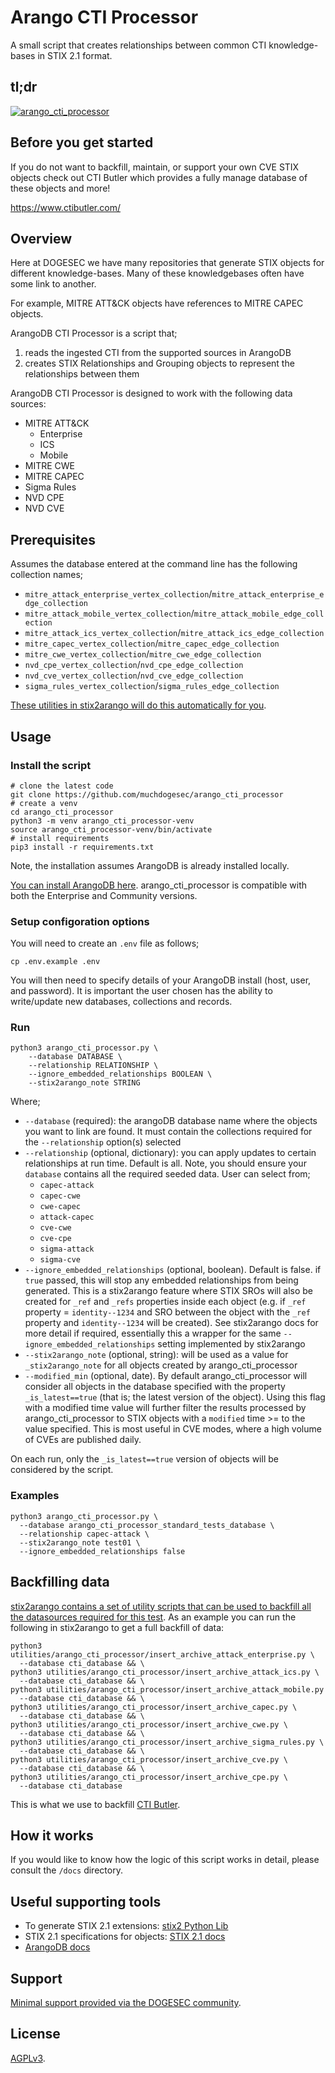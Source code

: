 # Arango CTI Processor

A small script that creates relationships between common CTI knowledge-bases in STIX 2.1 format.

## tl;dr

[![arango_cti_processor](https://img.youtube.com/vi/2GVVC2RfIq8/0.jpg)](https://www.youtube.com/watch?v=2GVVC2RfIq8)

## Before you get started

If you do not want to backfill, maintain, or support your own CVE STIX objects check out CTI Butler which provides a fully manage database of these objects and more!

https://www.ctibutler.com/

## Overview

Here at DOGESEC we have many repositories that generate STIX objects for different knowledge-bases. Many of these knowledgebases often have some link to another.

For example, MITRE ATT&CK objects have references to MITRE CAPEC objects.

ArangoDB CTI Processor is a script that;

1. reads the ingested CTI from the supported sources in ArangoDB
2. creates STIX Relationships and Grouping objects to represent the relationships between them

ArangoDB CTI Processor is designed to work with the following data sources:

* MITRE ATT&CK
    * Enterprise
    * ICS
    * Mobile
* MITRE CWE
* MITRE CAPEC
* Sigma Rules
* NVD CPE
* NVD CVE

## Prerequisites

Assumes the database entered at the command line has the following collection names;

* `mitre_attack_enterprise_vertex_collection`/`mitre_attack_enterprise_edge_collection`
* `mitre_attack_mobile_vertex_collection`/`mitre_attack_mobile_edge_collection`
* `mitre_attack_ics_vertex_collection`/`mitre_attack_ics_edge_collection`
* `mitre_capec_vertex_collection`/`mitre_capec_edge_collection`
* `mitre_cwe_vertex_collection`/`mitre_cwe_edge_collection`
* `nvd_cpe_vertex_collection`/`nvd_cpe_edge_collection`
* `nvd_cve_vertex_collection`/`nvd_cve_edge_collection`
* `sigma_rules_vertex_collection`/`sigma_rules_edge_collection`

[These utilities in stix2arango will do this automatically for you](https://github.com/muchdogesec/stix2arango/tree/main/utilities).

## Usage

### Install the script

```shell
# clone the latest code
git clone https://github.com/muchdogesec/arango_cti_processor
# create a venv
cd arango_cti_processor
python3 -m venv arango_cti_processor-venv
source arango_cti_processor-venv/bin/activate
# install requirements
pip3 install -r requirements.txt
````

Note, the installation assumes ArangoDB is already installed locally.

[You can install ArangoDB here](https://arangodb.com/download/). arango_cti_processor is compatible with both the Enterprise and Community versions.

### Setup configoration options

You will need to create an `.env` file as follows;

```shell
cp .env.example .env
```

You will then need to specify details of your ArangoDB install (host, user, and password). It is important the user chosen has the ability to write/update new databases, collections and records.

### Run

```shell
python3 arango_cti_processor.py \
    --database DATABASE \
    --relationship RELATIONSHIP \
    --ignore_embedded_relationships BOOLEAN \
    --stix2arango_note STRING
```

Where;

* `--database` (required): the arangoDB database name where the objects you want to link are found. It must contain the collections required for the `--relationship` option(s) selected
* `--relationship` (optional, dictionary): you can apply updates to certain relationships at run time. Default is all. Note, you should ensure your `database` contains all the required seeded data. User can select from;
	* `capec-attack`
  * `capec-cwe`
  * `cwe-capec`
  * `attack-capec`
  * `cve-cwe`
  * `cve-cpe`
  * `sigma-attack`
  * `sigma-cve`
* `--ignore_embedded_relationships` (optional, boolean). Default is false. if `true` passed, this will stop any embedded relationships from being generated. This is a stix2arango feature where STIX SROs will also be created for `_ref` and `_refs` properties inside each object (e.g. if `_ref` property = `identity--1234` and SRO between the object with the `_ref` property and `identity--1234` will be created). See stix2arango docs for more detail if required, essentially this a wrapper for the same `--ignore_embedded_relationships` setting implemented by stix2arango
* `--stix2arango_note` (optional, string): will be used as a value for `_stix2arango_note` for all objects created by arango_cti_processor
* `--modified_min` (optional, date). By default arango_cti_processor will consider all objects in the database specified with the property `_is_latest==true` (that is; the latest version of the object). Using this flag with a modified time value will further filter the results processed by arango_cti_processor to STIX objects with a `modified` time >= to the value specified. This is most useful in CVE modes, where a high volume of CVEs are published daily.

On each run, only the `_is_latest==true` version of objects will be considered by the script.

### Examples

```shell
python3 arango_cti_processor.py \
  --database arango_cti_processor_standard_tests_database \
  --relationship capec-attack \
  --stix2arango_note test01 \
  --ignore_embedded_relationships false 
```

## Backfilling data

[stix2arango contains a set of utility scripts that can be used to backfill all the datasources required for this test](https://github.com/muchdogesec/stix2arango/tree/main/utilities). As an example you can run the following in stix2arango to get a full backfill of data:

```shell
python3 utilities/arango_cti_processor/insert_archive_attack_enterprise.py \
  --database cti_database && \
python3 utilities/arango_cti_processor/insert_archive_attack_ics.py \
  --database cti_database && \
python3 utilities/arango_cti_processor/insert_archive_attack_mobile.py
  --database cti_database && \
python3 utilities/arango_cti_processor/insert_archive_capec.py \
  --database cti_database && \
python3 utilities/arango_cti_processor/insert_archive_cwe.py \
  --database cti_database && \
python3 utilities/arango_cti_processor/insert_archive_sigma_rules.py \
  --database cti_database && \
python3 utilities/arango_cti_processor/insert_archive_cve.py \
  --database cti_database && \
python3 utilities/arango_cti_processor/insert_archive_cpe.py \
  --database cti_database
```

This is what we use to backfill [CTI Butler](https://www.ctibutler.com/).

## How it works

If you would like to know how the logic of this script works in detail, please consult the `/docs` directory.

## Useful supporting tools

* To generate STIX 2.1 extensions: [stix2 Python Lib](https://stix2.readthedocs.io/en/latest/)
* STIX 2.1 specifications for objects: [STIX 2.1 docs](https://docs.oasis-open.org/cti/stix/v2.1/stix-v2.1.html)
* [ArangoDB docs](https://www.arangodb.com/docs/stable/)

## Support

[Minimal support provided via the DOGESEC community](https://community.dogesec.com/).

## License

[AGPLv3](/LICENSE).